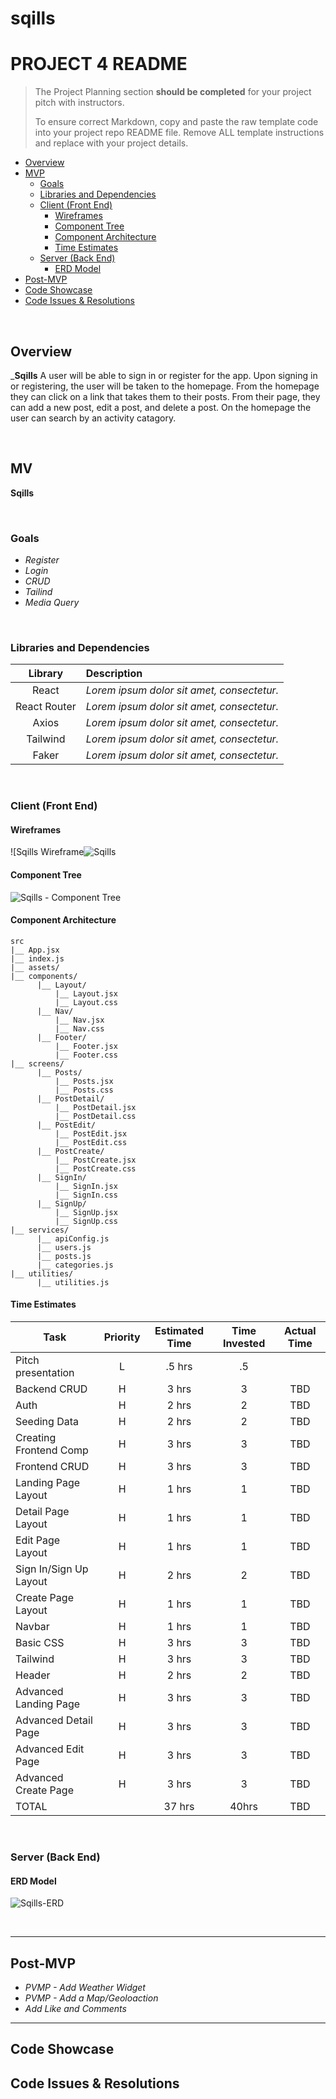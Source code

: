# sqills
# PROJECT 4 README <!-- omit in toc -->

> The Project Planning section **should be completed** for your project pitch with instructors.
>
> To ensure correct Markdown, copy and paste the raw template code into your project repo README file. Remove ALL template instructions and replace with your project details.

- [Overview](#overview)
- [MVP](#mvp)
  - [Goals](#goals)
  - [Libraries and Dependencies](#libraries-and-dependencies)
  - [Client (Front End)](#client-front-end)
    - [Wireframes](#wireframes)
    - [Component Tree](#component-tree)
    - [Component Architecture](#component-architecture)
    - [Time Estimates](#time-estimates)
  - [Server (Back End)](#server-back-end)
    - [ERD Model](#erd-model)
- [Post-MVP](#post-mvp)
- [Code Showcase](#code-showcase)
- [Code Issues & Resolutions](#code-issues--resolutions)

<br>

## Overview

_**Sqills** A user will be able to sign in or register for the app. Upon signing in or registering, the user will be taken to the homepage. From the homepage they can click on a link that takes them to their posts. From their page, they can add a new post, edit a post, and delete a post. On the homepage the user can search by an activity catagory. 


<br>

## MV
**Sqills** 

<br>

### Goals

- _Register_
- _Login_
- _CRUD_
- _Tailind_
- _Media Query_

<br>

### Libraries and Dependencies

|     Library      | Description                                |
| :--------------: | :----------------------------------------- |
|      React       | _Lorem ipsum dolor sit amet, consectetur._ |
|   React Router   | _Lorem ipsum dolor sit amet, consectetur._ |
|     Axios        | _Lorem ipsum dolor sit amet, consectetur._ |
|    Tailwind      | _Lorem ipsum dolor sit amet, consectetur._ |
|     Faker        | _Lorem ipsum dolor sit amet, consectetur._ |


<br>

### Client (Front End)

#### Wireframes

![Sqills Wireframe![Sqills](https://user-images.githubusercontent.com/82549011/131671468-78a0b891-0409-455f-8b37-7b336872ffbb.png)




#### Component Tree

![Sqills - Component Tree](https://user-images.githubusercontent.com/82549011/130812817-812af09d-dfda-4014-b450-626f17be7fb9.png)

#### Component Architecture



```
src
|__ App.jsx
|__ index.js
|__ assets/
|__ components/
      |__ Layout/
          |__ Layout.jsx
          |__ Layout.css
      |__ Nav/
          |__ Nav.jsx
          |__ Nav.css
      |__ Footer/
          |__ Footer.jsx
          |__ Footer.css
|__ screens/
      |__ Posts/
          |__ Posts.jsx
          |__ Posts.css
      |__ PostDetail/
          |__ PostDetail.jsx
          |__ PostDetail.css
      |__ PostEdit/
          |__ PostEdit.jsx
          |__ PostEdit.css
      |__ PostCreate/
          |__ PostCreate.jsx
          |__ PostCreate.css
      |__ SignIn/
          |__ SignIn.jsx
          |__ SignIn.css
      |__ SignUp/
          |__ SignUp.jsx
          |__ SignUp.css
|__ services/
      |__ apiConfig.js
      |__ users.js
      |__ posts.js
      |__ categories.js
|__ utilities/
      |__ utilities.js
```


#### Time Estimates


| Task                | Priority | Estimated Time | Time Invested | Actual Time |
| ------------------- | :------: | :------------: | :-----------: | :---------: |
| Pitch presentation    |    L     |     .5 hrs      |     .5     |       |
|  Backend CRUD       |    H     |     3 hrs      |    3    |     TBD     |
| Auth                |    H     |     2 hrs      |     2   |     TBD     |
| Seeding Data        |    H     |     2 hrs      |      2    |     TBD     |
| Creating Frontend Comp |    H     |     3 hrs      |     3     |     TBD     |
| Frontend CRUD       |    H     |     3 hrs      |     3     |     TBD     |
| Landing Page Layout |    H     |     1 hrs      |    1    |     TBD     |
| Detail Page Layout |    H     |     1 hrs      |     1    |     TBD     |
| Edit Page Layout   |    H     |     1 hrs      |      1    |     TBD     |
| Sign In/Sign Up Layout|    H     |     2 hrs      |   2       |     TBD     |
| Create Page Layout |    H     |    1 hrs      |       1   |     TBD     |
| Navbar             |    H     |     1 hrs      |     1     |     TBD     |
| Basic CSS          |    H     |     3 hrs      |      3    |     TBD     |
| Tailwind         |    H     |     3 hrs      |      3    |     TBD     |
| Header             |    H     |     2 hrs      |     2     |     TBD     |
| Advanced Landing Page |    H     |     3 hrs      |   3       |     TBD     |
| Advanced Detail Page |    H     |     3 hrs      |     3     |     TBD     |
| Advanced Edit Page |    H     |     3 hrs      |      3    |     TBD     |
| Advanced Create Page |    H     |     3 hrs      |    3      |     TBD     |
| TOTAL               |          |     37 hrs      |     40hrs    |     TBD     |



<br>

### Server (Back End)

#### ERD Model


![Sqills-ERD](https://user-images.githubusercontent.com/82549011/131671270-08f6343f-4631-4f0e-831d-1daed1418c0f.png)


<br>

***

## Post-MVP
- _PVMP - Add Weather Widget_
- _PVMP - Add a Map/Geoloaction_
- _Add Like and Comments_


***

## Code Showcase




## Code Issues & Resolutions

